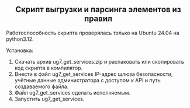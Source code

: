 <h2 align="center">Скрипт выгрузки и парсинга элементов из правил</h2>

Работоспособность скрипта проверялась только на Ubuntu 24.04 на python3.12.<br>

Установка:
1. Скачать архив ug7_get_services.zip и распаковать или скопировать код скрипта в компилятор.
2. Внести в файл ug7_get_services IP-адрес шлюза безопасности, учётные данные администратора с доступом к API и путь создаваемого файла.
3. Файл ug7_get_services сделать исполняемым.
4. Запустить ug7_get_services.